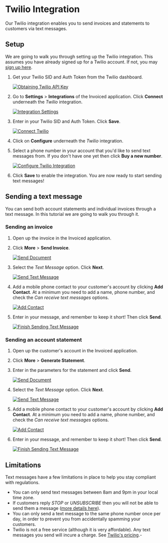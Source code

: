 # Twilio Integration

Our Twilio integration enables you to send invoices and statements to customers via text messages.

## Setup

We are going to walk you through setting up the Twilio integration. This assumes you have already signed up for a Twilio account. If not, you may [sign up here](https://www.twilio.com/).

1. Get your Twilio SID and Auth Token from the Twilio dashboard. 

   [![Obtaining Twilio API Key](../img/twilio-settings.png)](../img/twilio-settings.png)

2. Go to **Settings** > **Integrations** of the Invoiced application. Click **Connect** underneath the *Twilio* integration.

   [![Integration Settings](../img/integration-settings.png)](../img/integration-settings.png)

3. Enter in your Twilio SID and Auth Token. Click **Save**.

   [![Connect Twilio](../img/connect-twilio.png)](../img/connect-twilio.png)

4. Click on **Configure** underneath the *Twilio* integration.

5. Select a phone number in your account that you'd like to send text messages from. If you don't have one yet then click **Buy a new number**.

   [![Configure Twilio Integration](../img/configure-twilio-integration.png)](../img/configure-twilio-integration.png)

6. Click **Save** to enable the integration. You are now ready to start sending text messages!

## Sending a text message

You can send both account statements and individual invoices through a text message. In this tutorial we are going to walk you through it.

### Sending an invoice

1. Open up the invoice in the Invoiced application.

2. Click **More** > **Send Invoice**.

   [![Send Document](../img/send-document-choice-text-message.png)](../img/send-document-choice-text-message.png)

3. Select the *Text Message* option. Click **Next**.

   [![Send Text Message](../img/send-text-message-missing-number.png)](../img/send-text-message-missing-number.png)

4. Add a mobile phone contact to your customer's account by clicking **Add Contact**. At a minimum you need to add a name, phone number, and check the *Can receive text messages* options.

   [![Add Contact](../img/send-text-message-add-contact.png)](../img/send-text-message-add-contact.png)

5. Enter in your message, and remember to keep it short! Then click **Send**.

   [![Finish Sending Text Message](../img/send-text-message-invoice.png)](../img/send-text-message-invoice.png)

### Sending an account statement

1. Open up the customer's account in the Invoiced application.

2. Click **More** > **Generate Statement**.

3. Enter in the parameters for the statement and click **Send**.

   [![Send Document](../img/send-document-choice-text-message.png)](../img/send-document-choice-text-message.png)

4. Select the *Text Message* option. Click **Next**.

   [![Send Text Message](../img/send-text-message-missing-number.png)](../img/send-text-message-missing-number.png)

5. Add a mobile phone contact to your customer's account by clicking **Add Contact**. At a minimum you need to add a name, phone number, and check the *Can receive text messages* options.

   [![Add Contact](../img/send-text-message-add-contact.png)](../img/send-text-message-add-contact.png)

6. Enter in your message, and remember to keep it short! Then click **Send**.

   [![Finish Sending Text Message](../img/send-text-message-invoice.png)](../img/send-text-message-invoice.png)

## Limitations

Text messages have a few limitations in place to help you stay compliant with regulations.

- You can only send text messages between 8am and 9pm in your local time zone.
- If customers reply *STOP* or *UNSUBSCRIBE* then you will not be able to send them a message ([more details here](https://support.twilio.com/hc/en-us/articles/223134027-Twilio-support-for-opt-out-keywords-SMS-STOP-filtering-)).
- You can only send a text message to the same phone number once per day, in order to prevent you from accidentally spamming your customers.
- Twilio is not a free service (although it is very affordable). Any text messages you send will incure a charge. See [Twilio's pricing](https://www.twilio.com/sms/pricing).-